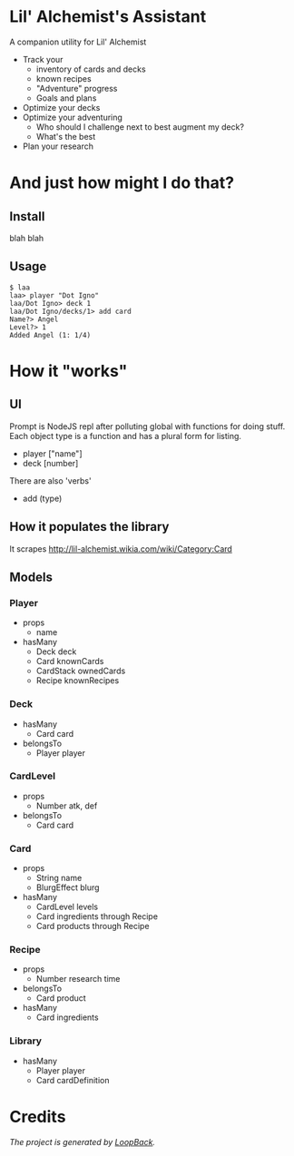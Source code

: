 # Lil' Alchemist's Assistant

A companion utility for Lil' Alchemist

 - Track your
   - inventory of cards and decks
   - known recipes 
   - "Adventure" progress
   - Goals and plans
 - Optimize your decks
 - Optimize your adventuring
   - Who should I challenge next to best augment my deck?
   - What's the best
 - Plan your research

# And just how might I do that?

## Install

blah blah

## Usage

    $ laa
    laa> player "Dot Igno"
    laa/Dot Igno> deck 1
    laa/Dot Igno/decks/1> add card
    Name?> Angel
    Level?> 1
    Added Angel (1: 1/4)

# How it "works"

## UI

Prompt is NodeJS repl after polluting global with functions for doing stuff.
Each object type is a function and has a plural form for listing. 

  - player ["name"]
  - deck [number]

There are also 'verbs'

  - add (type)

## How it populates the library

It scrapes http://lil-alchemist.wikia.com/wiki/Category:Card

## Models

### Player

  - props
    - name
  - hasMany
    - Deck deck
    - Card knownCards
    - CardStack ownedCards
    - Recipe knownRecipes

### Deck

  - hasMany
    - Card card
  - belongsTo
    - Player player

### CardLevel

  - props
    - Number atk, def
  - belongsTo
    - Card card

### Card

  - props
    - String name
    - BlurgEffect blurg
  - hasMany
    - CardLevel levels
    - Card ingredients through Recipe
    - Card products through Recipe

### Recipe

  - props
    - Number research time
  - belongsTo
    - Card product
  - hasMany
    - Card ingredients

### Library

  - hasMany
    - Player player
    - Card cardDefinition

# Credits

_The project is generated by [LoopBack](http://loopback.io)._
